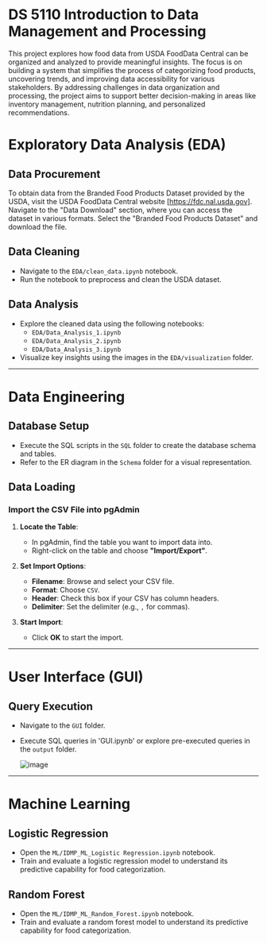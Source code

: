 # DS 5110 Introduction to Data Management and Processing

This project explores how food data from USDA FoodData Central can be organized and analyzed to provide meaningful insights. The focus is on building a system that simplifies the process of categorizing food products, uncovering trends, and improving data accessibility for various stakeholders. By addressing challenges in data organization and processing, the project aims to support better decision-making in areas like inventory management, nutrition planning, and personalized recommendations.

# Exploratory Data Analysis (EDA)

## Data Procurement

To obtain data from the Branded Food Products Dataset provided by the USDA, visit the USDA FoodData Central website [https://fdc.nal.usda.gov]. Navigate to the "Data Download" section, where you can access the dataset in various formats. Select the "Branded Food Products Dataset" and download the file.

## Data Cleaning
- Navigate to the `EDA/clean_data.ipynb` notebook.
- Run the notebook to preprocess and clean the USDA dataset.

## Data Analysis
- Explore the cleaned data using the following notebooks:
  - `EDA/Data_Analysis_1.ipynb`
  - `EDA/Data_Analysis_2.ipynb`
  - `EDA/Data_Analysis_3.ipynb`
- Visualize key insights using the images in the `EDA/visualization` folder.

---

# Data Engineering

## Database Setup
- Execute the SQL scripts in the `SQL` folder to create the database schema and tables.
- Refer to the ER diagram in the `Schema` folder for a visual representation.

## Data Loading
### Import the CSV File into pgAdmin

1. **Locate the Table**:  
   - In pgAdmin, find the table you want to import data into.  
   - Right-click on the table and choose **"Import/Export"**.

2. **Set Import Options**:  
   - **Filename**: Browse and select your CSV file.  
   - **Format**: Choose `CSV`.  
   - **Header**: Check this box if your CSV has column headers.  
   - **Delimiter**: Set the delimiter (e.g., `,` for commas).  

3. **Start Import**:  
   - Click **OK** to start the import.

---

# User Interface (GUI)

## Query Execution
- Navigate to the `GUI` folder.
- Execute SQL queries in 'GUI.ipynb' or explore pre-executed queries in the `output` folder.

  ![image](https://github.com/user-attachments/assets/d623a407-bac9-4b2b-9997-db849a8528c7)

---

# Machine Learning

## Logistic Regression
- Open the `ML/IDMP_ML_Logistic Regression.ipynb` notebook.
- Train and evaluate a logistic regression model to understand its predictive capability for food categorization.

## Random Forest
- Open the `ML/IDMP_ML_Random_Forest.ipynb` notebook.
- Train and evaluate a random forest model to understand its predictive capability for food categorization.


